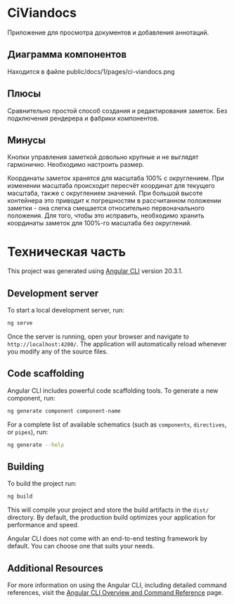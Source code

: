 # CiViandocs

Приложение для просмотра документов и добавления аннотаций.

## Диаграмма компонентов

Находится в файле public/docs/1/pages/ci-viandocs.png

## Плюсы

Сравнительно простой способ создания и редактирования заметок. Без подключения рендерера и фабрики компонентов.

## Минусы

Кнопки управления заметкой довольно крупные и не выглядят гармонично. Необходимо настроить размер.

Координаты заметок хранятся для масштаба 100% с округлением. При изменении масштаба происходит пересчёт координат для текущего масштаба, также с округлением значений. При большой высоте контейнера это приводит к погрешностям в рассчитанном положении заметки - она слегка смещается относительно первоначального положения.
Для того, чтобы это исправить, необходимо хранить координаты заметок для 100%-го масштаба без округлений.

# Техническая часть

This project was generated using [Angular CLI](https://github.com/angular/angular-cli) version 20.3.1.

## Development server

To start a local development server, run:

```bash
ng serve
```

Once the server is running, open your browser and navigate to `http://localhost:4200/`. The application will automatically reload whenever you modify any of the source files.

## Code scaffolding

Angular CLI includes powerful code scaffolding tools. To generate a new component, run:

```bash
ng generate component component-name
```

For a complete list of available schematics (such as `components`, `directives`, or `pipes`), run:

```bash
ng generate --help
```

## Building

To build the project run:

```bash
ng build
```

This will compile your project and store the build artifacts in the `dist/` directory. By default, the production build optimizes your application for performance and speed.

Angular CLI does not come with an end-to-end testing framework by default. You can choose one that suits your needs.

## Additional Resources

For more information on using the Angular CLI, including detailed command references, visit the [Angular CLI Overview and Command Reference](https://angular.dev/tools/cli) page.
